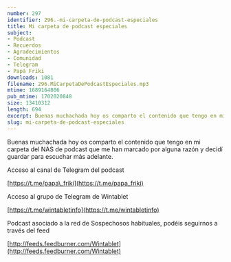 ```yaml
---
number: 297
identifier: 296.-mi-carpeta-de-podcast-especiales
title: Mi carpeta de podcast especiales
subject:
- Podcast
- Recuerdos
- Agradecimientos
- Comunidad
- Telegram
- Papá Friki
downloads: 1081
filename: 296.MiCarpetaDePodcastEspeciales.mp3
mtime: 1689164806
pub_mtime: 1702020848
size: 13410312
length: 694
excerpt: Buenas muchachada hoy os comparto el contenido que tengo en mi carpeta del NAS de podcast que me han marcado por alguna razón y decidí guardar para escuchar más adelante
slug: mi-carpeta-de-podcast-especiales
---
```

Buenas muchachada hoy os comparto el contenido que tengo en mi carpeta del NAS de podcast que me han marcado por alguna razón y decidí guardar para escuchar más adelante.

Acceso al canal de Telegram del podcast

[https://t.me/papa\_friki](https://t.me/papa_friki)

Acceso al grupo de Telegram de Wintablet

[https://t.me/wintabletinfo](https://t.me/wintabletinfo)

Podcast asociado a la red de Sospechosos habituales, podéis seguirnos a través del feed

[http://feeds.feedburner.com/Wintablet](http://feeds.feedburner.com/Wintablet)